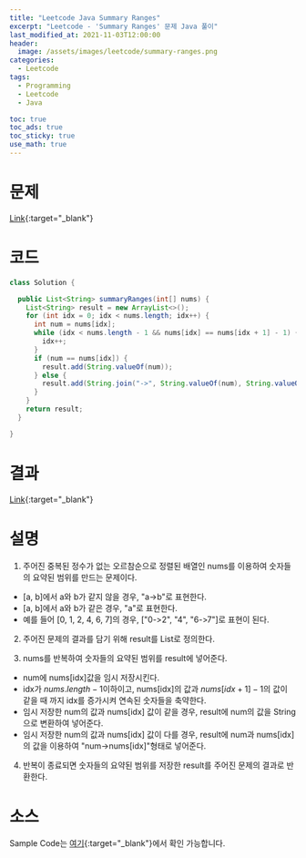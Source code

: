 ```yaml
---
title: "Leetcode Java Summary Ranges"
excerpt: "Leetcode - 'Summary Ranges' 문제 Java 풀이"
last_modified_at: 2021-11-03T12:00:00
header:
  image: /assets/images/leetcode/summary-ranges.png
categories:
  - Leetcode
tags:
  - Programming
  - Leetcode
  - Java

toc: true
toc_ads: true
toc_sticky: true
use_math: true
---
```

# 문제
[Link](https://leetcode.com/problems/summary-ranges/){:target="_blank"}

# 코드
```java
class Solution {

  public List<String> summaryRanges(int[] nums) {
    List<String> result = new ArrayList<>();
    for (int idx = 0; idx < nums.length; idx++) {
      int num = nums[idx];
      while (idx < nums.length - 1 && nums[idx] == nums[idx + 1] - 1) {
        idx++;
      }
      if (num == nums[idx]) {
        result.add(String.valueOf(num));
      } else {
        result.add(String.join("->", String.valueOf(num), String.valueOf(nums[idx])));
      }
    }
    return result;
  }

}
```

# 결과
[Link](https://leetcode.com/submissions/detail/581248420/){:target="_blank"}

# 설명
1. 주어진 중복된 정수가 없는 오르참순으로 정렬된 배열인 nums를 이용하여 숫자들의 요약된 범위를 만드는 문제이다.
- [a, b]에서 a와 b가 같지 않을 경우, "a->b"로 표현한다.
- [a, b]에서 a와 b가 같은 경우, "a"로 표현한다.
- 예를 들어 [0, 1, 2, 4, 6, 7]의 경우, ["0->2", "4", "6->7"]로 표현이 된다.

2. 주어진 문제의 결과를 담기 위해 result를 List로 정의한다.

3. nums를 반복하여 숫자들의 요약된 범위를 result에 넣어준다.
- num에 nums[idx]값을 임시 저장시킨다.
- idx가 $nums.length - 1$이하이고, nums[idx]의 값과 $nums[idx + 1] - 1$의 값이 같을 때 까지 idx를 증가시켜 연속된 숫자들을 축약한다.
- 임시 저장한 num의 값과 nums[idx] 값이 같을 경우, result에 num의 값을 String으로 변환하여 넣어준다.
- 임시 저장한 num의 값과 nums[idx] 값이 다를 경우, result에 num과 nums[idx]의 값을 이용하여 "num->nums[idx]"형태로 넣어준다.

4. 반복이 종료되면 숫자들의 요약된 범위를 저장한 result를 주어진 문제의 결과로 반환한다.

# 소스
Sample Code는 [여기](https://github.com/GracefulSoul/leetcode/blob/master/src/main/java/gracefulsoul/problems/SummaryRanges.java){:target="_blank"}에서 확인 가능합니다.